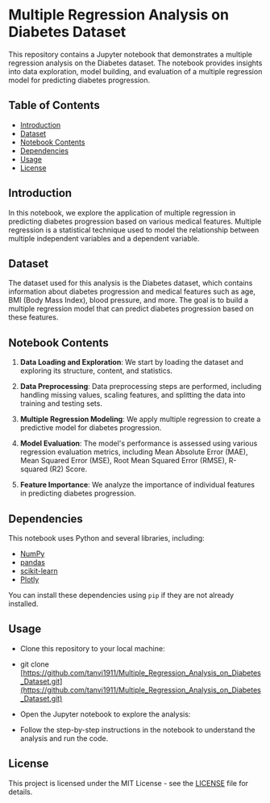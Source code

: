 # Multiple Regression Analysis on Diabetes Dataset

This repository contains a Jupyter notebook that demonstrates a multiple regression analysis on the Diabetes dataset. The notebook provides insights into data exploration, model building, and evaluation of a multiple regression model for predicting diabetes progression.

## Table of Contents
- [Introduction](#introduction)
- [Dataset](#dataset)
- [Notebook Contents](#notebook-contents)
- [Dependencies](#dependencies)
- [Usage](#usage)
- [License](#license)

## Introduction

In this notebook, we explore the application of multiple regression in predicting diabetes progression based on various medical features. Multiple regression is a statistical technique used to model the relationship between multiple independent variables and a dependent variable.

## Dataset

The dataset used for this analysis is the Diabetes dataset, which contains information about diabetes progression and medical features such as age, BMI (Body Mass Index), blood pressure, and more. The goal is to build a multiple regression model that can predict diabetes progression based on these features.

## Notebook Contents

1. **Data Loading and Exploration**: We start by loading the dataset and exploring its structure, content, and statistics.

2. **Data Preprocessing**: Data preprocessing steps are performed, including handling missing values, scaling features, and splitting the data into training and testing sets.

3. **Multiple Regression Modeling**: We apply multiple regression to create a predictive model for diabetes progression.

4. **Model Evaluation**: The model's performance is assessed using various regression evaluation metrics, including Mean Absolute Error (MAE), Mean Squared Error (MSE), Root Mean Squared Error (RMSE), R-squared (R2) Score.

5. **Feature Importance**: We analyze the importance of individual features in predicting diabetes progression.

## Dependencies

This notebook uses Python and several libraries, including:
- [NumPy](https://numpy.org/)
- [pandas](https://pandas.pydata.org/)
- [scikit-learn](https://scikit-learn.org/)
- [Plotly](https://plotly.com/python/)

You can install these dependencies using `pip` if they are not already installed.

## Usage

- Clone this repository to your local machine:

- git clone [https://github.com/tanvi1911/Multiple_Regression_Analysis_on_Diabetes_Dataset.git](https://github.com/tanvi1911/Multiple_Regression_Analysis_on_Diabetes_Dataset.git)

- Open the Jupyter notebook to explore the analysis:

- Follow the step-by-step instructions in the notebook to understand the analysis and run the code.

## License

This project is licensed under the MIT License - see the [LICENSE](LICENSE) file for details.

